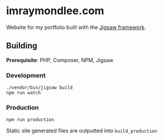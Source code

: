 # imraymondlee.com
Website for my portfolio built with the [Jigsaw framework](https://jigsaw.tighten.co/).

## Building
**Prerequisite**: PHP, Composer, NPM, Jigsaw

### Development
```
./vendor/bin/jigsaw build
npm run watch
```

### Production
```
npm run production
```
Static site generated files are outputted into `build_production`

